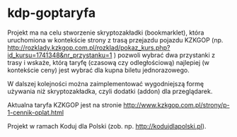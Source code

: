 # kdp-goptaryfa

Projekt ma na celu stworzenie skryptozakładki (bookmarklet), która uruchomiona
w kontekście strony z trasą przejazdu pojazdu KZKGOP (np.
http://rozklady.kzkgop.com.pl/rozklad/pokaz_kurs.php?id_kursu=1741348&nr_przystanku=1
) pozwoli wybrać dwa przystanki z trasy i wskaże, którą taryfę (czasową czy
odległościową) najlepiej (w kontekście ceny) jest wybrać dla kupna biletu jednorazowego.

W dalszej kolejności można zaimplementować wygodniejszą formę używania niż skryptozakładka,
czyli dodatki (addon) dla przeglądarek.

Aktualna taryfa KZKGOP jest na stronie
http://www.kzkgop.com.pl/strony/p-1-cennik-oplat.html

Projekt w ramach Koduj dla Polski (zob. np. http://kodujdlapolski.pl).
